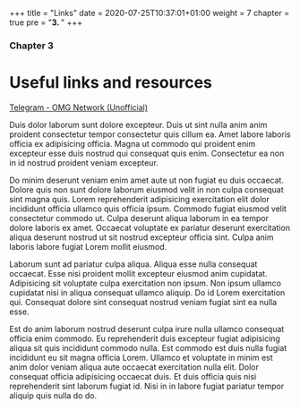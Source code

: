+++
title = "Links"
date = 2020-07-25T10:37:01+01:00
weight = 7
chapter = true
pre = "<b>3. </b>"
+++

### Chapter 3

# Useful links and resources

[Telegram - OMG Network (Unofficial)](https://t.me/OmiseGo)

Duis dolor laborum sunt dolore excepteur. Duis ut sint nulla anim anim proident consectetur tempor consectetur quis cillum ea. Amet labore laboris officia ex adipisicing officia. Magna ut commodo qui proident enim excepteur esse duis nostrud qui consequat quis enim. Consectetur ea non in id nostrud proident veniam excepteur.

Do minim deserunt veniam enim amet aute ut non fugiat eu duis occaecat. Dolore quis non sunt dolore laborum eiusmod velit in non culpa consequat sint magna quis. Lorem reprehenderit adipisicing exercitation elit dolor incididunt officia ullamco quis officia ipsum. Commodo fugiat eiusmod velit consectetur commodo ut. Culpa deserunt aliqua laborum in ea tempor dolore laboris ex amet. Occaecat voluptate ex pariatur deserunt exercitation aliqua deserunt nostrud ut sit nostrud excepteur officia sint. Culpa anim laboris labore fugiat Lorem mollit eiusmod.

Laborum sunt ad pariatur culpa aliqua. Aliqua esse nulla consequat occaecat. Esse nisi proident mollit excepteur eiusmod anim cupidatat. Adipisicing sit voluptate culpa exercitation non ipsum. Non ipsum ullamco cupidatat nisi in aliqua consequat ullamco aliquip. Do id Lorem exercitation qui. Consequat dolore sint consequat nostrud veniam fugiat sint ea nulla esse.

Est do anim laborum nostrud deserunt culpa irure nulla ullamco consequat officia enim commodo. Eu reprehenderit duis excepteur fugiat adipisicing aliqua sit quis incididunt commodo nulla. Est commodo est duis nulla fugiat incididunt eu sit magna officia Lorem. Ullamco et voluptate in minim est anim dolor veniam aliqua aute occaecat exercitation nulla elit. Dolor consequat officia adipisicing occaecat duis. Et duis officia quis nisi reprehenderit sint laborum fugiat id. Nisi in in labore fugiat pariatur tempor aliquip quis nulla do do.